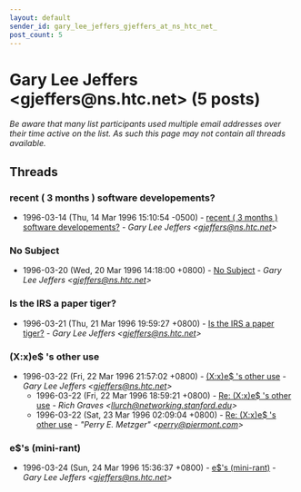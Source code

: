 ```yaml
---
layout: default
sender_id: gary_lee_jeffers_gjeffers_at_ns_htc_net_
post_count: 5
---
```


# Gary Lee Jeffers <gjeffers<span>@</span>ns.htc.net> (5 posts)

_Be aware that many list participants used multiple email addresses over their time active on the list. As such this page may not contain all threads available._

## Threads

### recent ( 3 months ) software developements?
+ 1996-03-14 (Thu, 14 Mar 1996 15:10:54 -0500) - [recent ( 3 months ) software developements?](/archive/1996/03/5c568e2f641b42a2eef81e5ae345fb325a23a26e63c069de73446f59a35025a4) - _Gary Lee Jeffers \<gjeffers@ns.htc.net\>_

### No Subject
+ 1996-03-20 (Wed, 20 Mar 1996 14:18:00 +0800) - [No Subject](/archive/1996/03/3c328e18be40bf3874028bdd36818d1133f521aff0a4e3f19d78d09017fafa28) - _Gary Lee Jeffers \<gjeffers@ns.htc.net\>_

### Is the IRS a paper tiger?
+ 1996-03-21 (Thu, 21 Mar 1996 19:59:27 +0800) - [Is the IRS a paper tiger?](/archive/1996/03/7aa48bb47f91a977d8610adf1de3359a75d4712396b07acff3cc0d9c1015dd6f) - _Gary Lee Jeffers \<gjeffers@ns.htc.net\>_

### (X:x)e$ 's other use
+ 1996-03-22 (Fri, 22 Mar 1996 21:57:02 +0800) - [(X:x)e$ 's other use](/archive/1996/03/71d585f7335868fdb6e30f0fb95d7f7696c00a97b4cafe24d51cca501d395c6d) - _Gary Lee Jeffers \<gjeffers@ns.htc.net\>_
  + 1996-03-22 (Fri, 22 Mar 1996 18:59:21 +0800) - [Re: (X:x)e$ 's other use](/archive/1996/03/8c7835aeccc212237ea3a0eff0e1c8f4724bde9b7bac5855e364eb75c79847ee) - _Rich Graves \<llurch@networking.stanford.edu\>_
  + 1996-03-22 (Sat, 23 Mar 1996 02:09:04 +0800) - [Re: (X:x)e$ 's other use](/archive/1996/03/fe65a03ad4246aff41a217a7e4730630e24a7a9c9725cedac03639e1252722fc) - _"Perry E. Metzger" \<perry@piermont.com\>_

### e$'s (mini-rant)
+ 1996-03-24 (Sun, 24 Mar 1996 15:36:37 +0800) - [e$'s (mini-rant)](/archive/1996/03/2a24a5514ad9274189d8e1c78b2d19ec8a421c708c2888ab977550a4578804a0) - _Gary Lee Jeffers \<gjeffers@ns.htc.net\>_

